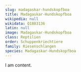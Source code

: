```yaml
---
slug: madagaskar-hundskopfboa
title: Madagaskar-Hundskopfboa
wikipedia: null
wikidata: Q1883136
latin: null
image: Madagaskar-Hundskopfboa
class: Reptilien
order: Schuppenkriechtiere
family: Riesenschlangen
species: Madagaskar-Hundskopfboa
---
```


I am content.
